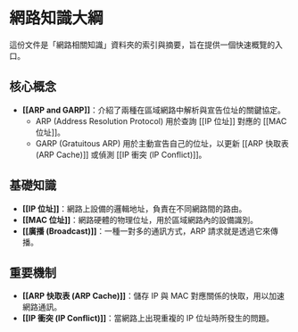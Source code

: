 # 網路知識大綱

這份文件是「網路相關知識」資料夾的索引與摘要，旨在提供一個快速概覽的入口。

## 核心概念

-   **[[ARP and GARP]]**：介紹了兩種在區域網路中解析與宣告位址的關鍵協定。
    -   ARP (Address Resolution Protocol) 用於查詢 [[IP 位址]] 對應的 [[MAC 位址]]。
    -   GARP (Gratuitous ARP) 用於主動宣告自己的位址，以更新 [[ARP 快取表 (ARP Cache)]] 或偵測 [[IP 衝突 (IP Conflict)]]。

## 基礎知識

-   **[[IP 位址]]**：網路上設備的邏輯地址，負責在不同網路間的路由。
-   **[[MAC 位址]]**：網路硬體的物理位址，用於區域網路內的設備識別。
-   **[[廣播 (Broadcast)]]**：一種一對多的通訊方式，ARP 請求就是透過它來傳播。

## 重要機制

-   **[[ARP 快取表 (ARP Cache)]]**：儲存 IP 與 MAC 對應關係的快取，用以加速網路通訊。
-   **[[IP 衝突 (IP Conflict)]]**：當網路上出現重複的 IP 位址時所發生的問題。
